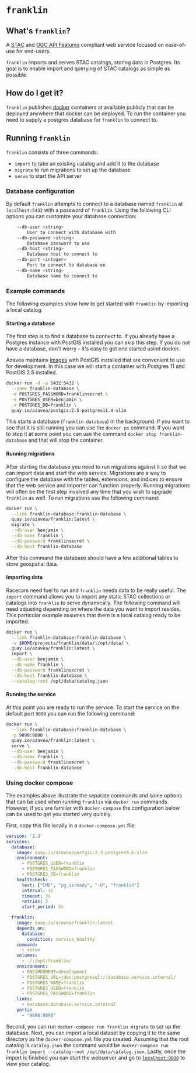 # `franklin`

## What's `franklin`?

A [STAC](https://github.com/radiantearth/stac-spec) and [OGC API Features](http://docs.opengeospatial.org/is/17-069r3/17-069r3.html) compliant web service focused on ease-of-use for end-users.

`franklin` imports and serves STAC catalogs, storing data in Postgres. Its goal is to enable import and querying of STAC catalogs as simple as possible

## How do I get it?

`franklin` publishes [docker](https://quay.io/repository/azavea/franklin?tab=tags) containers at available publicly that can be deployed anywhere that docker can be deployed. To run the container you need to supply a postgres database for `franklin` to connect to.

## Running `franklin`

`franklin` consists of three commands:
 - `import` to take an existing catalog and add it to the database
 - `migrate` to run migrations to set up the database
 - `serve` to start the API server

### Database configuration
By default  `franklin` attempts to connect to a database named `franklin` at `localhost:5432` with a password of `franklin`. Using the following CLI options you can customize your database connection:

```bash
    --db-user <string>
        User to connect with database with
    --db-password <string>
        Database password to use
    --db-host <string>
        Database host to connect to
    --db-port <integer>
        Port to connect to database on
    --db-name <string>
        Database name to connect to
```

### Example commands

The following examples show how to get started with `franklin` by importing a local catalog.

#### Starting a database

The first step is to find a database to connect to. If you already have a Postgres instance with PostGIS installed you can skip this step. If you do not have a database, don't worry - it's easy to get one started usind docker.

Azavea maintains [images](https://quay.io/repository/azavea/postgis?tab=tags) with PostGIS installed that are convenient to use for development. In this case we will start a container with Postgres 11 and PostGIS 2.5 installed.

```bash
docker run -d -p 5432:5432 \
  --name franklin-database \
  -e POSTGRES_PASSWORD=franklinsecret \
  -e POSTGRES_USER=benjamin \
  -e POSTGRES_DB=franklin \
  quay.io/azavea/postgis:2.5-postgres11.4-slim
```

This starts a database (`franklin-database`) in the background. If you want to see that it is still running you can use the `docker ps` command. If you want to stop it at some point you can use the command `docker stop franklin-database` and that will stop the container.

#### Running migrations

After starting the database you need to run migrations against it so that we can import data and start the web service. Migrations are a way to configure the database with the tables, extensions, and indices to ensure that the web service and importer can function properly. Running migrations will often be the first step involved any time that you wish to upgrade `franklin` as well. To run migrations use the following command:

```bash
docker run \
  --link franklin-database:franklin-database \
  quay.io/azavea/franklin:latest \
  migrate \
  --db-user benjamin \
  --db-name franklin \
  --db-password franklinsecret \
  --db-host franklin-database
```

After this command the database should have a few additional tables to store geospatial data.

#### Importing data

Racecars need fuel to run and `franklin` needs data to be really useful. The `import` command allows you to import any static STAC collections or catalogs into `franklin` to serve dynamically. The following command will need adjusting depending on where the data you want to import resides. This particular example assumes that there is a local catalog ready to be imported.

```bash
docker run \
  --link franklin-database:franklin-database \
  -v $HOME/projects/franklin/data/:/opt/data/ \
  quay.io/azavea/franklin:latest \
  import \
  --db-user benjamin \
  --db-name franklin \
  --db-password franklinsecret \
  --db-host franklin-database \
  --catalog-root /opt/data/catalog.json
```

#### Running the service

At this point you are ready to run the service. To start the service on the default port `9090` you can run the following command:

```bash
docker run \
  --link franklin-database:franklin-database \
  -p 9090:9090 \
  quay.io/azavea/franklin:latest \
  serve \
  --db-user benjamin \
  --db-name franklin \
  --db-password franklinsecret \
  --db-host franklin-database
```

### Using docker compose

The examples above illustrate the separate commands and some options that can be used when running `franklin` via `docker run` commands. However, if you are familiar with `docker-compose` the configuration below can be used to get you started very quickly.

First, copy this file locally in a `docker-compose.yml` file:
```yaml
version: '2.3'
services:
  database:
    image: quay.io/azavea/postgis:2.3-postgres9.6-slim
    environment:
      - POSTGRES_USER=franklin
      - POSTGRES_PASSWORD=franklin
      - POSTGRES_DB=franklin
    healthcheck:
      test: ["CMD", "pg_isready", "-U", "franklin"]
      interval: 3s
      timeout: 3s
      retries: 3
      start_period: 5s

  franklin:
    image: quay.io/azavea/franklin:latest
    depends_on:
      database:
        condition: service_healthy
	command:
	  - serve
    volumes:
      - ./:/opt/franklin/
    environment:
      - ENVIRONMENT=development
      - POSTGRES_URL=jdbc:postgresql://database.service.internal/
      - POSTGRES_NAME=franklin
      - POSTGRES_USER=franklin
      - POSTGRES_PASSWORD=franklin
    links:
      - database:database.service.internal
    ports:
      - "9090:9090"
```

Second, you can run `docker-compose run franklin migrate` to set up the database. Next, you can import a local dataset by copying it to the same directory as the `docker-compose.yml` file you created. Assuming that the root catalog is `catalog.json` the command would be `docker-compose run franklin import --catalog-root /opt/data/catalog.json`. Lastly, once the import is finished you can start the webserver and go to [`localhost:9090`](http://localhost:9090) to view your catalog.